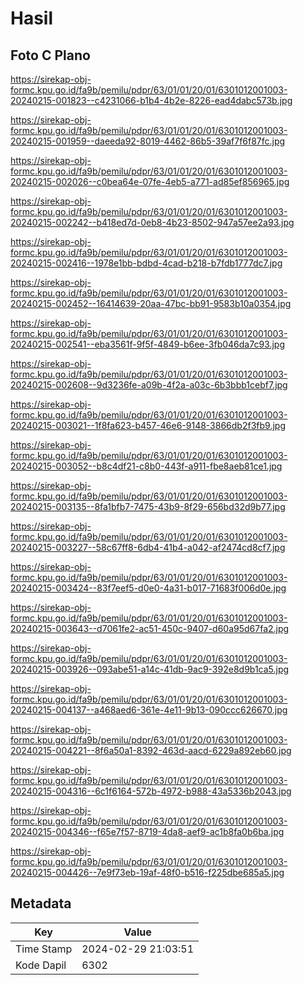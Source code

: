 # Hasil

## Foto C Plano

https://sirekap-obj-formc.kpu.go.id/fa9b/pemilu/pdpr/63/01/01/20/01/6301012001003-20240215-001823--c4231066-b1b4-4b2e-8226-ead4dabc573b.jpg

https://sirekap-obj-formc.kpu.go.id/fa9b/pemilu/pdpr/63/01/01/20/01/6301012001003-20240215-001959--daeeda92-8019-4462-86b5-39af7f6f87fc.jpg

https://sirekap-obj-formc.kpu.go.id/fa9b/pemilu/pdpr/63/01/01/20/01/6301012001003-20240215-002026--c0bea64e-07fe-4eb5-a771-ad85ef856965.jpg

https://sirekap-obj-formc.kpu.go.id/fa9b/pemilu/pdpr/63/01/01/20/01/6301012001003-20240215-002242--b418ed7d-0eb8-4b23-8502-947a57ee2a93.jpg

https://sirekap-obj-formc.kpu.go.id/fa9b/pemilu/pdpr/63/01/01/20/01/6301012001003-20240215-002416--1978e1bb-bdbd-4cad-b218-b7fdb1777dc7.jpg

https://sirekap-obj-formc.kpu.go.id/fa9b/pemilu/pdpr/63/01/01/20/01/6301012001003-20240215-002452--16414639-20aa-47bc-bb91-9583b10a0354.jpg

https://sirekap-obj-formc.kpu.go.id/fa9b/pemilu/pdpr/63/01/01/20/01/6301012001003-20240215-002541--eba3561f-9f5f-4849-b6ee-3fb046da7c93.jpg

https://sirekap-obj-formc.kpu.go.id/fa9b/pemilu/pdpr/63/01/01/20/01/6301012001003-20240215-002608--9d3236fe-a09b-4f2a-a03c-6b3bbb1cebf7.jpg

https://sirekap-obj-formc.kpu.go.id/fa9b/pemilu/pdpr/63/01/01/20/01/6301012001003-20240215-003021--1f8fa623-b457-46e6-9148-3866db2f3fb9.jpg

https://sirekap-obj-formc.kpu.go.id/fa9b/pemilu/pdpr/63/01/01/20/01/6301012001003-20240215-003052--b8c4df21-c8b0-443f-a911-fbe8aeb81ce1.jpg

https://sirekap-obj-formc.kpu.go.id/fa9b/pemilu/pdpr/63/01/01/20/01/6301012001003-20240215-003135--8fa1bfb7-7475-43b9-8f29-656bd32d9b77.jpg

https://sirekap-obj-formc.kpu.go.id/fa9b/pemilu/pdpr/63/01/01/20/01/6301012001003-20240215-003227--58c67ff8-6db4-41b4-a042-af2474cd8cf7.jpg

https://sirekap-obj-formc.kpu.go.id/fa9b/pemilu/pdpr/63/01/01/20/01/6301012001003-20240215-003424--83f7eef5-d0e0-4a31-b017-71683f006d0e.jpg

https://sirekap-obj-formc.kpu.go.id/fa9b/pemilu/pdpr/63/01/01/20/01/6301012001003-20240215-003643--d7061fe2-ac51-450c-9407-d60a95d67fa2.jpg

https://sirekap-obj-formc.kpu.go.id/fa9b/pemilu/pdpr/63/01/01/20/01/6301012001003-20240215-003926--093abe51-a14c-41db-9ac9-392e8d9b1ca5.jpg

https://sirekap-obj-formc.kpu.go.id/fa9b/pemilu/pdpr/63/01/01/20/01/6301012001003-20240215-004137--a468aed6-361e-4e11-9b13-090ccc626670.jpg

https://sirekap-obj-formc.kpu.go.id/fa9b/pemilu/pdpr/63/01/01/20/01/6301012001003-20240215-004221--8f6a50a1-8392-463d-aacd-6229a892eb60.jpg

https://sirekap-obj-formc.kpu.go.id/fa9b/pemilu/pdpr/63/01/01/20/01/6301012001003-20240215-004316--6c1f6164-572b-4972-b988-43a5336b2043.jpg

https://sirekap-obj-formc.kpu.go.id/fa9b/pemilu/pdpr/63/01/01/20/01/6301012001003-20240215-004346--f65e7f57-8719-4da8-aef9-ac1b8fa0b6ba.jpg

https://sirekap-obj-formc.kpu.go.id/fa9b/pemilu/pdpr/63/01/01/20/01/6301012001003-20240215-004426--7e9f73eb-19af-48f0-b516-f225dbe685a5.jpg


## Metadata

| Key        | Value               |
| ---------- | ------------------- |
| Time Stamp | 2024-02-29 21:03:51 |
| Kode Dapil | 6302                |



